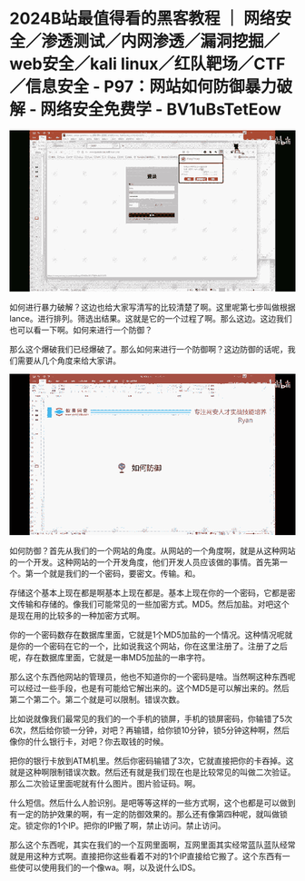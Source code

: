 # 2024B站最值得看的黑客教程 ｜ 网络安全／渗透测试／内网渗透／漏洞挖掘／web安全／kali linux／红队靶场／CTF／信息安全 - P97：网站如何防御暴力破解 - 网络安全免费学 - BV1uBsTetEow

![](img/c0960f7543b34df9df07e119a9a5c0c2_0.png)

如何进行暴力破解？这边也给大家写清写的比较清楚了啊。这里呢第七步叫做根据lance。进行排列。筛选出结果。这就是它的一个过程了啊。那么这边。这边我们也可以看一下啊。如何来进行一个防御？

那么这个爆破我们已经爆破了。那么如何来进行一个防御啊？这边防御的话呢，我们需要从几个角度来给大家讲。

![](img/c0960f7543b34df9df07e119a9a5c0c2_2.png)

如何防御？首先从我们的一个网站的角度。从网站的一个角度啊，就是从这种网站的一个开发。这种网站的一个开发角度，他们开发人员应该做的事情。首先第一个。第一个就是我们的一个密码，要密文。传输。和。

存储这个基本上现在都是啊基本上现在都是。基本上现在你的一个密码，它都是密文传输和存储的。像我们可能常见的一些加密方式。MD5。然后加盐。对吧这个是现在用的比较多的一种加密方式啊。

你的一个密码数存在数据库里面，它就是1个MD5加盐的一个情况。这种情况呢就是你的一个密码在它的一个，比如说我这个网站，你在这里注册了。注册了之后呢，存在数据库里面，它就是一串MD5加盐的一串字符。

那么这个东西他网站的管理员，他也不知道你的一个密码是啥。当然啊这种东西呢可以经过一些手段，也是有可能给它解出来的。这个MD5是可以解出来的。然后第二个第二个。第二个就是可以限制。错误次数。

比如说就像我们最常见的我们的一个手机的锁屏，手机的锁屏密码，你输错了5次6次，然后给你锁一分钟，对吧？再输错，给你锁10分钟，锁5分钟这种啊，然后像你的什么银行卡，对吧？你去取钱的时候。

把你的银行卡放到ATM机里。然后你密码输错了3次，它就直接把你的卡吞掉。这就是这种啊限制错误次数。然后还有就是我们现在也是比较常见的叫做二次验证。那么二次验证里面呢就有什么图片。图片验证码。啊。

什么短信。然后什么人脸识别。是吧等等这样的一些方式啊，这个也都是可以做到有一定的防护效果的啊，有一定的防御效果的。那么还有像第四种呢，就叫做锁定。锁定你的1个IP。把你的IP搬了啊，禁止访问。禁止访问。

那么这个东西呢，其实在我们的一个互网里面啊，互网里面其实经常蓝队蓝队经常就是用这种方式啊。直接把你这些看着不对的1个IP直接给它搬了。这个东西有一些使可以使用我们的一个像wa。啊，以及说什么IDS。

